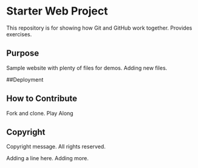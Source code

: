 # Starter Web Project

This repository is for showing how Git and GitHub work together. Provides exercises.

## Purpose

Sample website with plenty of files for demos. Adding new files.


##Deployment

## How to Contribute
Fork and clone. Play Along


## Copyright
Copyright message. All rights reserved.

Adding a line here. Adding more.
